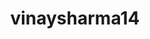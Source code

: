 ---
title: vinaysharma14
github: https://github.com/vinaysharma14
mode: dark
transition: 2.9s
score: 38.8
archetype:
- Little Bit of Everything
---
